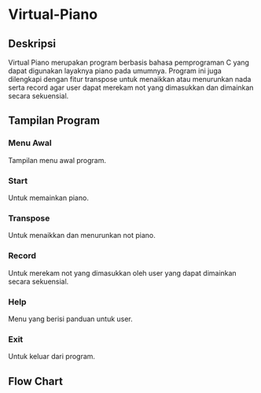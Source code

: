 # Virtual-Piano

## Deskripsi
Virtual Piano merupakan program berbasis bahasa pemprograman C yang dapat digunakan layaknya piano pada umumnya. Program ini juga dilengkapi dengan fitur transpose untuk menaikkan atau menurunkan nada serta record agar user dapat merekam not yang dimasukkan dan dimainkan secara sekuensial.

## Tampilan Program
### Menu Awal
Tampilan menu awal program.
 
### Start
Untuk memainkan piano.

### Transpose
Untuk menaikkan dan menurunkan not piano.

### Record
Untuk merekam not yang dimasukkan oleh user yang dapat dimainkan secara sekuensial.
 
### Help
Menu yang berisi panduan untuk user.
 
### Exit
Untuk keluar dari program.
 

## Flow Chart
 

